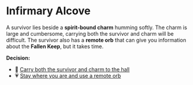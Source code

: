 # Infirmary Alcove

A survivor lies beside a **spirit‑bound charm** humming softly.  The charm is large and cumbersome, carrying both the survivor and charm will be difficult.  The survivor also has a **remote orb** that can give you information about the **Fallen Keep**, but it takes time.

**Decision:**
- :diamond_shape_with_a_dot_inside: [Carry both the survivor and charm to the hall](./stabilize-dock.md)
- :heartpulse: [Stay where you are and use a remote orb](./remote-scan.md)
